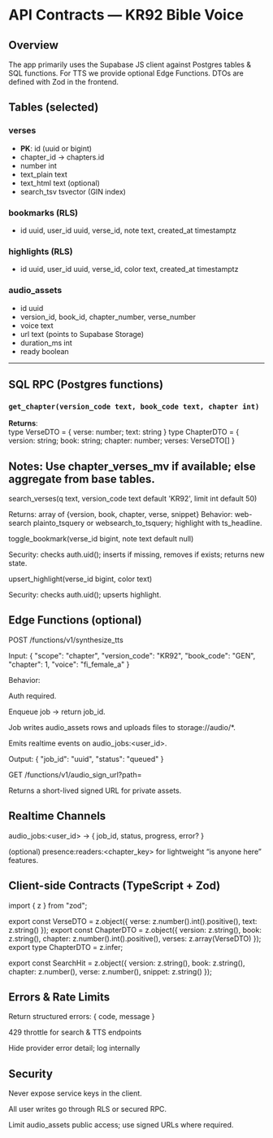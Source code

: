 # API Contracts — KR92 Bible Voice

## Overview
The app primarily uses the Supabase JS client against Postgres tables & SQL functions. For TTS we provide optional Edge Functions. DTOs are defined with Zod in the frontend.

## Tables (selected)

### verses
- **PK**: id (uuid or bigint)
- chapter_id → chapters.id
- number int
- text_plain text
- text_html text (optional)
- search_tsv tsvector (GIN index)

### bookmarks (RLS)
- id uuid, user_id uuid, verse_id, note text, created_at timestamptz

### highlights (RLS)
- id uuid, user_id uuid, verse_id, color text, created_at timestamptz

### audio_assets
- id uuid
- version_id, book_id, chapter_number, verse_number
- voice text
- url text (points to Supabase Storage)
- duration_ms int
- ready boolean

---

## SQL RPC (Postgres functions)

### `get_chapter(version_code text, book_code text, chapter int)`
**Returns**:  
type VerseDTO = { verse: number; text: string }
type ChapterDTO = {
  version: string; book: string; chapter: number; verses: VerseDTO[]
}

## Notes: Use chapter_verses_mv if available; else aggregate from base tables.

search_verses(q text, version_code text default 'KR92', limit int default 50)

Returns: array of {version, book, chapter, verse, snippet}
Behavior: web-search plainto_tsquery or websearch_to_tsquery; highlight with ts_headline.

toggle_bookmark(verse_id bigint, note text default null)

Security: checks auth.uid(); inserts if missing, removes if exists; returns new state.

upsert_highlight(verse_id bigint, color text)

Security: checks auth.uid(); upserts highlight.

## Edge Functions (optional)
POST /functions/v1/synthesize_tts

Input:
{
  "scope": "chapter",
  "version_code": "KR92",
  "book_code": "GEN",
  "chapter": 1,
  "voice": "fi_female_a"
}

Behavior:

Auth required.

Enqueue job → return job_id.

Job writes audio_assets rows and uploads files to storage://audio/*.

Emits realtime events on audio_jobs:<user_id>.

Output:
{ "job_id": "uuid", "status": "queued" }


GET /functions/v1/audio_sign_url?path=<storage-path>

Returns a short-lived signed URL for private assets.

## Realtime Channels

audio_jobs:<user_id> → { job_id, status, progress, error? }

(optional) presence:readers:<chapter_key> for lightweight “is anyone here” features.

## Client-side Contracts (TypeScript + Zod)

import { z } from "zod";

export const VerseDTO = z.object({
  verse: z.number().int().positive(),
  text: z.string()
});
export const ChapterDTO = z.object({
  version: z.string(),
  book: z.string(),
  chapter: z.number().int().positive(),
  verses: z.array(VerseDTO)
});
export type ChapterDTO = z.infer<typeof ChapterDTO>;

export const SearchHit = z.object({
  version: z.string(),
  book: z.string(),
  chapter: z.number(),
  verse: z.number(),
  snippet: z.string()
});

## Errors & Rate Limits

Return structured errors: { code, message }

429 throttle for search & TTS endpoints

Hide provider error detail; log internally

## Security

Never expose service keys in the client.

All user writes go through RLS or secured RPC.

Limit audio_assets public access; use signed URLs where required.


